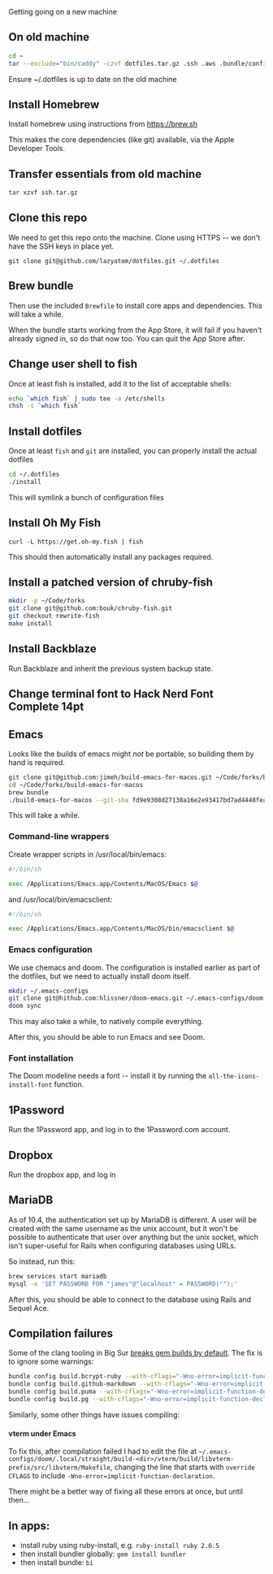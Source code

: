 Getting going on a new machine

## On old machine

``` sh
cd ~
tar --exclude="bin/caddy" -czvf dotfiles.tar.gz .ssh .aws .bundle/config .chef .config/gh .editorconfig .gem/credentials .gitconfig.private .homebrew-token .gnupg .irb_history .netrc .npmrc .s3cfg .sem.yaml .ssb/secret .ssb/gossip.json .zhistory bin org lazyatom.ovpn
```

Ensure ~/.dotfiles is up to date on the old machine

## Install Homebrew

Install homebrew using instructions from https://brew.sh

This makes the core dependencies (like git) available, via the Apple Developer Tools.

## Transfer essentials from old machine

``` sh
tar xzvf ssh.tar.gz 
```

## Clone this repo

We need to get this repo onto the machine. Clone using HTTPS -- we don't have the SSH keys in place yet.

`git clone git@github.com/lazyatom/dotfiles.git ~/.dotfiles`

## Brew bundle

Then use the included `Brewfile` to install core apps and dependencies. This will take a while.

When the bundle starts working from the App Store, it will fail if you haven't already signed in, so do that now too. You can quit the App Store after.

## Change user shell to fish

Once at least fish is installed, add it to the list of acceptable shells:

``` sh
echo `which fish` | sudo tee -a /etc/shells
chsh -s `which fish`
```

## Install dotfiles

Once at least `fish` and `git` are installed, you can properly install the actual dotfiles

``` sh
cd ~/.dotfiles
./install
```

This will symlink a bunch of configuration files

## Install Oh My Fish

`curl -L https://get.oh-my.fish | fish`

This should then automatically install any packages required.

## Install a patched version of chruby-fish

``` sh
mkdir -p ~/Code/forks
git clone git@github.com:bouk/chruby-fish.git
git checkout rewrite-fish
make install
```

## Install Backblaze

Run Backblaze and inherit the previous system backup state.

## Change terminal font to Hack Nerd Font Complete 14pt

## Emacs

Looks like the builds of emacs might _not_ be portable, so building them by hand is required.

``` sh
git clone git@github.com:jimeh/build-emacs-for-macos.git ~/Code/forks/build-emacs-for-macos
cd ~/Code/forks/build-emacs-for-macos
brew bundle
./build-emacs-for-macos --git-sha fd9e9308d27138a16e2e93417bd7ad4448fea40a feature/native-com
```

This will take a while.

### Command-line wrappers

Create wrapper scripts in /usr/local/bin/emacs:

```sh
#!/bin/sh

exec /Applications/Emacs.app/Contents/MacOS/Emacs $@
```

and /usr/local/bin/emacsclient:

``` sh
#!/bin/sh

exec /Applications/Emacs.app/Contents/MacOS/bin/emacsclient $@
```

### Emacs configuration

We use chemacs and doom. The configuration is installed earlier as part of the dotfiles, but we need to actually install doom itself.

``` sh
mkdir ~/.emacs-configs
git clone git@hithub.com:hlissner/doom-emacs.git ~/.emacs-configs/doom
doom sync
```

This may also take a while, to natively compile everything.

After this, you should be able to run Emacs and see Doom.

### Font installation

The Doom modeline needs a font -- install it by running the `all-the-icons-install-font` function.

## 1Password

Run the 1Password app, and log in to the 1Password.com account.

## Dropbox

Run the dropbox app, and log in

## MariaDB

As of 10.4, the authentication set up by MariaDB is different. A user will be created with the same username as the unix account, but it won't be possible to authenticate that user over anything but the unix socket, which isn't super-useful for Rails when configuring databases using URLs.

So instead, run this:

``` sh
brew services start mariadb
mysql -e 'SET PASSWORD FOR "james"@"localhost" = PASSWORD("");'
```

After this, you should be able to connect to the database using Rails and Sequel Ace.

## Compilation failures

Some of the clang tooling in Big Sur [breaks gem builds by default](https://github.com/puma/puma/issues/2304#issuecomment-664448309). The fix is to ignore some warnings:

``` sh
bundle config build.bcrypt-ruby --with-cflags="-Wno-error=implicit-function-declaration"
bundle config build.github-markdown --with-cflags="-Wno-error=implicit-function-declaration"
bundle config build.puma --with-cflags="-Wno-error=implicit-function-declaration"
bundle config build.pg --with-cflags="-Wno-error=implicit-function-declaration"
```

Similarly, some other things have issues compiling:

#### vterm under Emacs

To fix this, after compilation failed I had to edit the file at `~/.emacs-configs/doom/.local/straight/build-<dir>/vterm/build/libvterm-prefix/src/libvterm/Makefile`, changing the line that starts with `override CFLAGS` to include `-Wno-error=implicit-function-declaration`. 

There might be a better way of fixing all these errors at once, but until then...

## In apps:

* install ruby using ruby-install, e.g. `ruby-install ruby 2.6.5`
* then install bundler globally: `gem install bundler`
* then install bundle: `bi`
